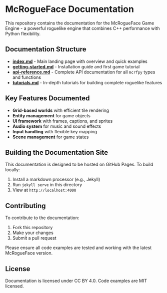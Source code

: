 # McRogueFace Documentation

This repository contains the documentation for the McRogueFace Game Engine - a powerful roguelike engine that combines C++ performance with Python flexibility.

## Documentation Structure

- **[index.md](index.md)** - Main landing page with overview and quick examples
- **[getting-started.md](getting-started.md)** - Installation guide and first game tutorial
- **[api-reference.md](api-reference.md)** - Complete API documentation for all `mcrfpy` types and functions
- **[tutorials.md](tutorials.md)** - In-depth tutorials for building complete roguelike features

## Key Features Documented

- **Grid-based worlds** with efficient tile rendering
- **Entity management** for game objects
- **UI framework** with frames, captions, and sprites
- **Audio system** for music and sound effects
- **Input handling** with flexible key mapping
- **Scene management** for game states

## Building the Documentation Site

This documentation is designed to be hosted on GitHub Pages. To build locally:

1. Install a markdown processor (e.g., Jekyll)
2. Run `jekyll serve` in this directory
3. View at `http://localhost:4000`

## Contributing

To contribute to the documentation:

1. Fork this repository
2. Make your changes
3. Submit a pull request

Please ensure all code examples are tested and working with the latest McRogueFace version.

## License

Documentation is licensed under CC BY 4.0. Code examples are MIT licensed.

